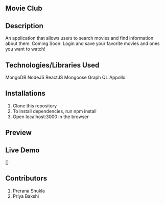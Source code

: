 ## Movie Club

## Description
An application that allows users to search movies and find information about them. Coming Soon: Login and save your favorite movies and ones you want to watch!

## Technologies/Libraries Used
MongoDB
NodeJS
ReactJS
Mongoose
Graph QL
Appollo
## Installations
1. Clone this repository
2. To install dependencies, run npm install
3. Open localhost:3000 in the browser
## Preview
## Live Demo
[]
## Contributors
1. Prerana Shukla
2. Priya Bakshi
